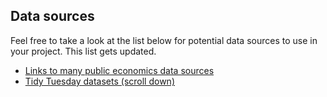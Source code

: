 ## Data sources ##

Feel free to take a look at the list below for potential data sources to use in your project. This list gets updated.

* [Links to many public economics data sources](https://www.amherst.edu/academiclife/departments/economics/resources)
* [Tidy Tuesday datasets (scroll down)](https://github.com/rfordatascience/tidytuesday)

